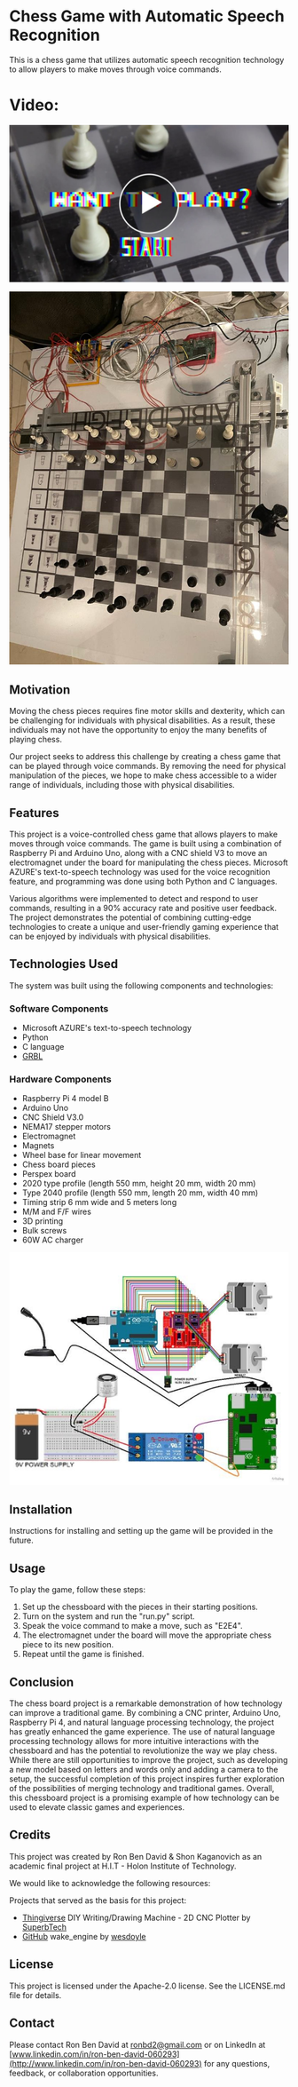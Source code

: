 # Chess Game with Automatic Speech Recognition

This is a chess game that utilizes automatic speech recognition technology to allow players to make moves through voice commands.

# Video:
[![Video](https://github.com/RonBenDavid/Chess-Game-Controlled-by-Automatic-Speech-Recognition-and-CNC-Machine/blob/main/IMAGES/video.jpg)](https://www.youtube.com/watch?v=LslZghG0hTE)

![main](https://github.com/RonBenDavid/Chess-Game-Controlled-by-Automatic-Speech-Recognition-and-CNC-Machine/blob/main/IMAGES/image115.jpg?raw=true)

## Motivation

Moving the chess pieces requires fine motor skills and dexterity, which can be challenging for individuals with physical disabilities. As a result, these individuals may not have the opportunity to enjoy the many benefits of playing chess.

Our project seeks to address this challenge by creating a chess game that can be played through voice commands. By removing the need for physical manipulation of the pieces, we hope to make chess accessible to a wider range of individuals, including those with physical disabilities.

## Features

This project is a voice-controlled chess game that allows players to make moves through voice commands. The game is built using a combination of Raspberry Pi and Arduino Uno, along with a CNC shield V3 to move an electromagnet under the board for manipulating the chess pieces. Microsoft AZURE's text-to-speech technology was used for the voice recognition feature, and programming was done using both Python and C languages.

Various algorithms were implemented to detect and respond to user commands, resulting in a 90% accuracy rate and positive user feedback. The project demonstrates the potential of combining cutting-edge technologies to create a unique and user-friendly gaming experience that can be enjoyed by individuals with physical disabilities.

## Technologies Used

The system was built using the following components and technologies:

### Software Components

-   Microsoft AZURE's text-to-speech technology
-   Python
-   C language
-   [GRBL](https://github.com/gnea/grbl)
### Hardware Components

-   Raspberry Pi 4 model B
-   Arduino Uno
-   CNC Shield V3.0
-   NEMA17 stepper motors
-   Electromagnet
-   Magnets
-   Wheel base for linear movement
-   Chess board pieces
-   Perspex board
-   2020 type profile (length 550 mm, height 20 mm, width 20 mm)
-   Type 2040 profile (length 550 mm, length 20 mm, width 40 mm)
-   Timing strip 6 mm wide and 5 meters long
-   M/M and F/F wires
-   3D printing
-   Bulk screws
-   60W AC charger

![circuit](https://github.com/RonBenDavid/Chess-Game-Controlled-by-Automatic-Speech-Recognition-and-CNC-Machine/blob/main/IMAGES/image075.jpg?raw=true)

## Installation

Instructions for installing and setting up the game will be provided in the future.

## Usage

To play the game, follow these steps:

1.  Set up the chessboard with the pieces in their starting positions.
2.  Turn on the system and run the "run.py" script.
3.  Speak the voice command to make a move, such as "E2E4".
4.  The electromagnet under the board will move the appropriate chess piece to its new position.
5.  Repeat until the game is finished.

## Conclusion

The chess board project is a remarkable demonstration of how technology can improve a traditional game. By combining a CNC printer, Arduino Uno, Raspberry Pi 4, and natural language processing technology, the project has greatly enhanced the game experience. The use of natural language processing technology allows for more intuitive interactions with the chessboard and has the potential to revolutionize the way we play chess. While there are still opportunities to improve the project, such as developing a new model based on letters and words only and adding a camera to the setup, the successful completion of this project inspires further exploration of the possibilities of merging technology and traditional games. Overall, this chessboard project is a promising example of how technology can be used to elevate classic games and experiences.

## Credits

This project was created by Ron Ben David & Shon Kaganovich as an academic final project at H.I.T - Holon Institute of Technology.

We would like to acknowledge the following resources:

Projects that served as the basis for this project:

-   [Thingiverse](https://www.thingiverse.com/thing:5149959/files) DIY Writing/Drawing Machine - 2D CNC Plotter by [SuperbTech](https://www.thingiverse.com/SuperbTech)
-   [GitHub](https://github.com/wesdoyle/wake_engine) wake_engine by [wesdoyle](https://github.com/wesdoyle)

## License

This project is licensed under the Apache-2.0 license. See the LICENSE.md file for details.

## Contact

Please contact Ron Ben David at [ronbd2@gmail.com](mailto:ronbd2@gmail.com) or on LinkedIn at [www.linkedin.com/in/ron-ben-david-060293](http://www.linkedin.com/in/ron-ben-david-060293) for any questions, feedback, or collaboration opportunities.
